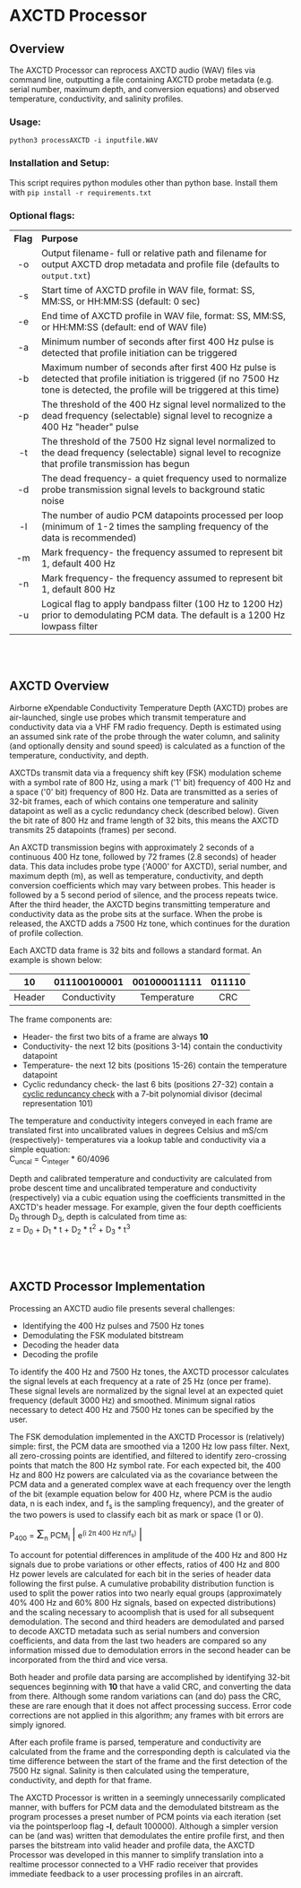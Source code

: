 # **AXCTD Processor**

## Overview
The AXCTD Processor can reprocess AXCTD audio (WAV) files via command line, outputting a file containing AXCTD probe metadata (e.g. serial number, maximum depth, and conversion equations) and observed temperature, conductivity, and salinity profiles. 


### Usage:
`python3 processAXCTD -i inputfile.WAV`

### Installation and Setup:
This script requires python modules other than python base. Install them with `pip install -r requirements.txt`

### Optional flags:

<table>
  <tbody>
    <tr>
      <th align="center">Flag</th>
      <th align="left">Purpose</th>
    </tr>
    <tr>
      <td align="center">-o</td>
      <td>Output filename- full or relative path and filename for output AXCTD drop metadata and profile file (defaults to <code>output.txt</code>)</td>
    </tr>
    <tr>
      <td align="center">-s</td>
      <td>Start time of AXCTD profile in WAV file, format: SS, MM:SS, or HH:MM:SS (default: 0 sec)</td>
    </tr>
    <tr>
      <td align="center">-e</td>
      <td>End time of AXCTD profile in WAV file, format: SS, MM:SS, or HH:MM:SS (default: end of WAV file)</td>
    </tr>
    <tr>
      <td align="center">-a</td>
      <td>Minimum number of seconds after first 400 Hz pulse is detected that profile initiation can be triggered</td>
    </tr>
    <tr>
      <td align="center">-b</td>
      <td>Maximum number of seconds after first 400 Hz pulse is detected that profile initiation is triggered (if no 7500 Hz tone is detected, the profile will be triggered at this time)</td>
    </tr>
    <tr>
      <td align="center">-p</td>
      <td>The threshold of the 400 Hz signal level normalized to the dead frequency (selectable) signal level to recognize a 400 Hz "header" pulse</td>
    </tr>
    <tr>
      <td align="center">-t</td>
      <td>The threshold of the 7500 Hz signal level normalized to the dead frequency (selectable) signal level to recognize that profile transmission has begun</td>
    </tr>
    <tr>
      <td align="center">-d</td>
      <td>The dead frequency- a quiet frequency used to normalize probe transmission signal levels to background static noise</td>
    </tr>
    <tr>
      <td align="center">-l</td>
      <td>The number of audio PCM datapoints processed per loop (minimum of 1-2 times the sampling frequency of the data is recommended)</td>
    </tr>
    <tr>
      <td align="center">-m</td>
      <td>Mark frequency- the frequency assumed to represent bit 1, default 400 Hz</td>
    </tr>
    <tr>
      <td align="center">-n</td>
      <td>Mark frequency- the frequency assumed to represent bit 1, default 800 Hz</td>
    </tr>
    <tr>
      <td align="center">-u</td>
      <td>Logical flag to apply bandpass filter (100 Hz to 1200 Hz) prior to demodulating PCM data. The default is a 1200 Hz lowpass filter</td>
    </tr>
  </tbody>
</table>

<br />
<br />



## AXCTD Overview

Airborne eXpendable Conductivity Temperature Depth (AXCTD) probes are air-launched, single use probes which transmit temperature and conductivity data via a VHF FM radio frequency. Depth is estimated using an assumed sink rate of the probe through the water column, and salinity (and optionally density and sound speed) is calculated as a function of the temperature, conductivity, and depth.

AXCTDs transmit data via a frequency shift key (FSK) modulation scheme with a symbol rate of 800 Hz, using a mark ('1' bit) frequency of 400 Hz and a space ('0' bit) frequency of 800 Hz. Data are transmitted as a series of 32-bit frames, each of which contains one temperature and salinity datapoint as well as a cyclic redundancy check (described below). Given the bit rate of 800 Hz and frame length of 32 bits, this means the AXCTD transmits 25 datapoints (frames) per second.

An AXCTD transmission begins with approximately 2 seconds of a continuous 400 Hz tone, followed by 72 frames (2.8 seconds) of header data. This data includes probe type ('A000' for AXCTD), serial number, and maximum depth (m), as well as temperature, conductivity, and depth conversion coefficients which may vary between probes. This header is followed by a 5 second period of silence, and the process repeats twice. After the third header, the AXCTD begins transmitting temperature and conductivity data as the probe sits at the surface. When the probe is released, the AXCTD adds a 7500 Hz tone, which continues for the duration of profile collection.

Each AXCTD data frame is 32 bits and follows a standard format. An example is shown below: 

|10 |   011100100001 | 001000011111 | 011110 |
| :---: |:---:|:---: | :---:| 
| Header | Conductivity | Temperature	|  CRC |

The frame components are:

- Header- the first two bits of a frame are always <b>10</b>
- Conductivity- the next 12 bits (positions 3-14) contain the conductivity datapoint
- Temperature- the next 12 bits (positions 15-26) contain the temperature datapoint
- Cyclic redundancy check- the last 6 bits (positions 27-32) contain a [cyclic reduncancy check](https://en.wikipedia.org/wiki/Cyclic_redundancy_check) with a 7-bit polynomial divisor (decimal representation 101)

The temperature and conductivity integers conveyed in each frame are translated first into uncalibrated values in degrees Celsius and mS/cm (respectively)- temperatures via a lookup table and conductivity via a simple equation: <br />
C<sub>uncal</sub> = C<sub>integer</sub> * 60/4096

Depth and calibrated temperature and conductivity are calculated from probe descent time and uncalibrated temperature and conductivity (respectively) via a cubic equation using the coefficients transmitted in the AXCTD's header message. For example, given the four depth coefficients D<sub>0</sub> through D<sub>3</sub>, depth is calculated from time as: <br />
z = D<sub>0</sub> + D<sub>1</sub> * t + D<sub>2</sub> * t<sup>2</sup> + D<sub>3</sub> * t<sup>3</sup>



<br />
<br />

## AXCTD Processor Implementation

Processing an AXCTD audio file presents several challenges:

 - Identifying the 400 Hz pulses and 7500 Hz tones
 - Demodulating the FSK modulated bitstream
 - Decoding the header data
 - Decoding the profile

To identify the 400 Hz and 7500 Hz tones, the AXCTD processor calculates the signal levels at each frequency at a rate of 25 Hz (once per frame). These signal levels are normalized by the signal level at an expected quiet frequency (default 3000 Hz) and smoothed. Minimum signal ratios necessary to detect 400 Hz and 7500 Hz tones can be specified by the user. 

The FSK demodulation implemented in the AXCTD Processor is (relatively) simple: first, the PCM data are smoothed via a 1200 Hz low pass filter. Next, all zero-crossing points are identified, and filtered to identify zero-crossing points that match the 800 Hz symbol rate. For each expected bit, the 400 Hz and 800 Hz powers are calculated via as the covariance between the PCM data and a generated complex wave at each frequency over the length of the bit (example equation below for 400 Hz, where PCM is the audio data, n is each index, and f<sub>s</sub> is the sampling frequency), and the greater of the two powers is used to classify each bit as mark or space (1 or 0). 

P<sub>400</sub> = <big><big>&Sigma;</big></big><sub>n</sub> PCM<sub>i</sub> <big><big>|</big></big> e<sup>(i 2&pi; 400 Hz n/f<sub>s</sub>)</sup> <big><big>|</big></big>

To account for potential differences in amplitude of the 400 Hz and 800 Hz signals due to probe variations or other effects, ratios of 400 Hz and 800 Hz power levels are calculated for each bit in the series of header data following the first pulse. A cumulative probability distribution function is used to split the power ratios into two nearly equal groups (approximately 40% 400 Hz and 60% 800 Hz signals, based on expected distributions) and the scaling necessary to acoomplish that is used for all subsequent demodulation. The second and third headers are demodulated and parsed to decode AXCTD metadata such as serial numbers and conversion coefficients, and data from the last two headers are compared so any information missed due to demodulation errors in the second header can be incorporated from the third and vice versa.

Both header and profile data parsing are accomplished by identifying 32-bit sequences beginning with <b>10</b> that have a valid CRC, and converting the data from there. Although some random variations can (and do) pass the CRC, these are rare enough that it does not affect processing success. Error code corrections are not applied in this algorithm; any frames with bit errors are simply ignored.

After each profile frame is parsed, temperature and conductivity are calculated from the frame and the corresponding depth is calculated via the time difference between the start of the frame and the first detection of the 7500 Hz signal. Salinity is then calculated using the temperature, conductivity, and depth for that frame.

The AXCTD Processor is written in a seemingly unnecessarily complicated manner, with buffers for PCM data and the demodulated bitstream as the program processes a preset number of PCM points via each iteration (set via the pointsperloop flag <b>-l</b>, default 100000). Although a simpler version can be (and was) written that demodulates the entire profile first, and then parses the bitstream into valid header and profile data, the AXCTD Processor was developed in this manner to simplify translation into a realtime processor connected to a VHF radio receiver that provides immediate feedback to a user processing profiles in an aircraft.

<br />
<br />
